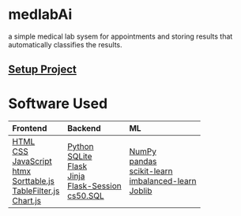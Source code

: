 # medlabAi
a simple medical lab sysem for appointments and storing results that automatically classifies the results.

## [Setup Project](/setup.md)

# Software Used
|Frontend|Backend|ML|
|:-|:-|:-|
[HTML](https://html.spec.whatwg.org/)<br>[CSS](https://www.w3.org/TR/CSS)<br>[JavaScript](https://ecma-international.org/publications-and-standards/standards/ecma-262)<br>[htmx](https://htmx.org/)<br>[Sorttable.js](https://www.kryogenix.org/code/browser/sorttable)<br>[TableFilter.js](https://www.tablefilter.com/)<br>[Chart.js](https://www.chartjs.org/)|[Python](https://www.python.org/)<br>[SQLite](https://www.sqlite.org/)<br>[Flask](https://flask.palletsprojects.com/)<br>[Jinja](https://jinja.palletsprojects.com/)<br>[Flask-Session](https://flask-session.readthedocs.io/)<br>[cs50.SQL](https://cs50.readthedocs.io/libraries/cs50/python/#cs50.SQL)|[NumPy](https://numpy.org/)<br>[pandas](https://pandas.pydata.org/)<br>[scikit-learn](https://scikit-learn.org/)<br>[imbalanced-learn](https://imbalanced-learn.org/)<br>[Joblib](https://joblib.readthedocs.io/)|
  

